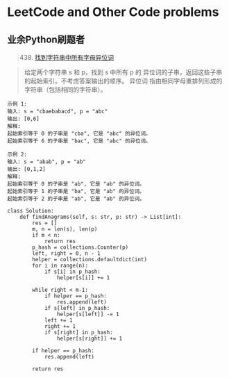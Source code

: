 # LeetCode and Other Code problems
## 业余Python刷题者
>438. [找到字符串中所有字母异位词](https://leetcode-cn.com/problems/find-all-anagrams-in-a-string/)

>给定两个字符串 s 和 p，找到 s 中所有 p 的 异位词的子串，返回这些子串的起始索引。不考虑答案输出的顺序。
>异位词 指由相同字母重排列形成的字符串（包括相同的字符串）。

```
示例 1:
输入: s = "cbaebabacd", p = "abc"
输出: [0,6]
解释:
起始索引等于 0 的子串是 "cba", 它是 "abc" 的异位词。
起始索引等于 6 的子串是 "bac", 它是 "abc" 的异位词。
```
```
示例 2:
输入: s = "abab", p = "ab"
输出: [0,1,2]
解释:
起始索引等于 0 的子串是 "ab", 它是 "ab" 的异位词。
起始索引等于 1 的子串是 "ba", 它是 "ab" 的异位词。
起始索引等于 2 的子串是 "ab", 它是 "ab" 的异位词。
```
```
class Solution:
    def findAnagrams(self, s: str, p: str) -> List[int]:
        res = []
        m, n = len(s), len(p)
        if m < n:
            return res
        p_hash = collections.Counter(p)
        left, right = 0, n - 1
        helper = collections.defaultdict(int)
        for i in range(n):
            if s[i] in p_hash:
                helper[s[i]] += 1

        while right < m-1:
            if helper == p_hash:
                res.append(left)
            if s[left] in p_hash:
                helper[s[left]] -= 1
            left += 1
            right += 1
            if s[right] in p_hash:
                helper[s[right]] += 1

        if helper == p_hash:
            res.append(left)

        return res
```


